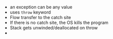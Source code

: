 - an exception can be any value
- uses `throw` keyword
- Flow transfer to the catch site
- If there is no catch site, the OS kills the program
- Stack gets unwinded/deallocated on throw
-